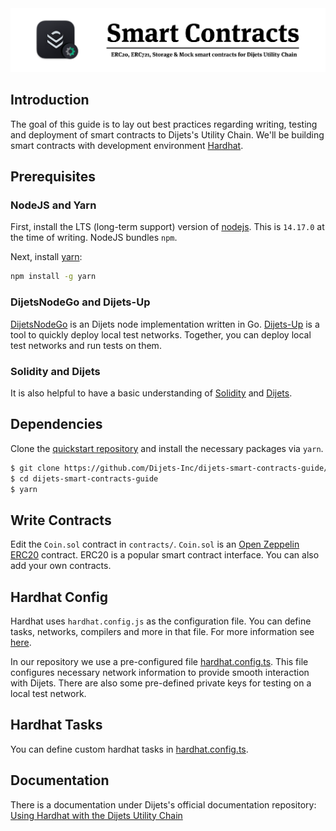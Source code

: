 <div align="center">
  <img src="resources/smart-contracts-repo.png?raw=true">
</div>

## Introduction

The goal of this guide is to lay out best practices regarding writing, testing and deployment of smart contracts to Dijets's Utility Chain. We'll be building smart contracts with development environment [Hardhat](https://hardhat.org).

## Prerequisites

### NodeJS and Yarn

First, install the LTS (long-term support) version of [nodejs](https://nodejs.org/en). This is `14.17.0` at the time of writing. NodeJS bundles `npm`.

Next, install [yarn](https://yarnpkg.com):

```zsh
npm install -g yarn
```

### DijetsNodeGo and Dijets-Up

[DijetsNodeGo](https://github.com/Dijets-Inc/dijetsnodego) is an Dijets node implementation written in Go. [Dijets-Up](https://docs.dijets.io/docs/guides/getting-started/tutorials/tools-utilities) is a tool to quickly deploy local test networks. Together, you can deploy local test networks and run tests on them.

### Solidity and Dijets

It is also helpful to have a basic understanding of [Solidity](https://docs.soliditylang.org) and [Dijets](https://docs.dijets.io).

## Dependencies

Clone the [quickstart repository](https://github.com/Dijets-Inc/dijets-smart-contracts-guide/) and install the necessary packages via `yarn`.

```zsh
$ git clone https://github.com/Dijets-Inc/dijets-smart-contracts-guide/.git
$ cd dijets-smart-contracts-guide
$ yarn
```

## Write Contracts

Edit the `Coin.sol` contract in `contracts/`. `Coin.sol` is an [Open Zeppelin](https://openzeppelin.com) [ERC20](https://eips.ethereum.org/EIPS/eip-20) contract. ERC20 is a popular smart contract interface. You can also add your own contracts.

## Hardhat Config

Hardhat uses `hardhat.config.js` as the configuration file. You can define tasks, networks, compilers and more in that file. For more information see [here](https://hardhat.org/config/).

In our repository we use a pre-configured file [hardhat.config.ts](https://github.com/Dijets-Inc/dijets-smart-contracts-guide//blob/main/hardhat.config.ts). This file configures necessary network information to provide smooth interaction with Dijets. There are also some pre-defined private keys for testing on a local test network.

## Hardhat Tasks

You can define custom hardhat tasks in [hardhat.config.ts](https://github.com/Dijets-Inc/dijets-smart-contracts-guide//blob/main/hardhat.config.ts).

## Documentation

There is a documentation under Dijets's official documentation repository:
[Using Hardhat with the Dijets Utility Chain](https://docs.dijets.io/docs/guides/developer-toolchains/hardhat-dijets-uc)